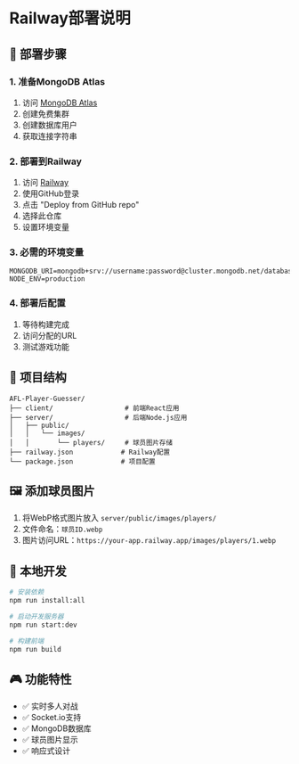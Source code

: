 # Railway部署说明

## 🚀 部署步骤

### 1. 准备MongoDB Atlas
1. 访问 [MongoDB Atlas](https://cloud.mongodb.com/)
2. 创建免费集群
3. 创建数据库用户
4. 获取连接字符串

### 2. 部署到Railway
1. 访问 [Railway](https://railway.app/)
2. 使用GitHub登录
3. 点击 "Deploy from GitHub repo"
4. 选择此仓库
5. 设置环境变量

### 3. 必需的环境变量
```
MONGODB_URI=mongodb+srv://username:password@cluster.mongodb.net/database
NODE_ENV=production
```

### 4. 部署后配置
1. 等待构建完成
2. 访问分配的URL
3. 测试游戏功能

## 📁 项目结构
```
AFL-Player-Guesser/
├── client/                  # 前端React应用
├── server/                  # 后端Node.js应用
│   ├── public/
│   │   └── images/
│   │       └── players/     # 球员图片存储
├── railway.json            # Railway配置
└── package.json            # 项目配置
```

## 🖼️ 添加球员图片
1. 将WebP格式图片放入 `server/public/images/players/`
2. 文件命名：`球员ID.webp`
3. 图片访问URL：`https://your-app.railway.app/images/players/1.webp`

## 🔧 本地开发
```bash
# 安装依赖
npm run install:all

# 启动开发服务器
npm run start:dev

# 构建前端
npm run build
```

## 🎮 功能特性
- ✅ 实时多人对战
- ✅ Socket.io支持
- ✅ MongoDB数据库
- ✅ 球员图片显示
- ✅ 响应式设计 